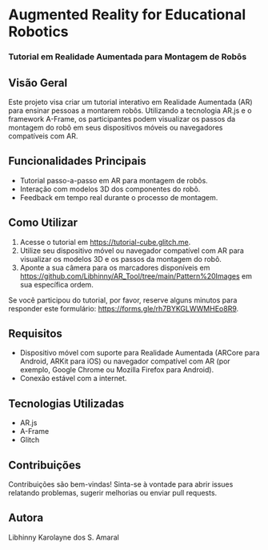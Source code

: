 # Augmented Reality for Educational Robotics
### Tutorial em Realidade Aumentada para Montagem de Robôs

## Visão Geral
Este projeto visa criar um tutorial interativo em Realidade Aumentada (AR) para ensinar pessoas a montarem robôs. Utilizando a tecnologia AR.js e o framework A-Frame, os participantes podem visualizar os passos da montagem do robô em seus dispositivos móveis ou navegadores compatíveis com AR.

## Funcionalidades Principais
- Tutorial passo-a-passo em AR para montagem de robôs.
- Interação com modelos 3D dos componentes do robô.
- Feedback em tempo real durante o processo de montagem.

## Como Utilizar
1. Acesse o tutorial em https://tutorial-cube.glitch.me.
2. Utilize seu dispositivo móvel ou navegador compatível com AR para visualizar os modelos 3D e os passos da montagem do robô.
3. Aponte a sua câmera para os marcadores disponíveis em https://github.com/Libhinny/AR_Tool/tree/main/Pattern%20Images em sua específica ordem.

Se você participou do tutorial, por favor, reserve alguns minutos para responder este formulário: https://forms.gle/rh7BYKGLWWMHEo8R9.

## Requisitos
- Dispositivo móvel com suporte para Realidade Aumentada (ARCore para Android, ARKit para iOS) ou navegador compatível com AR (por exemplo, Google Chrome ou Mozilla Firefox para Android).
- Conexão estável com a internet.

## Tecnologias Utilizadas
- AR.js
- A-Frame
- Glitch

## Contribuições
Contribuições são bem-vindas! Sinta-se à vontade para abrir issues relatando problemas, sugerir melhorias ou enviar pull requests.

## Autora
Libhinny Karolayne dos S. Amaral
